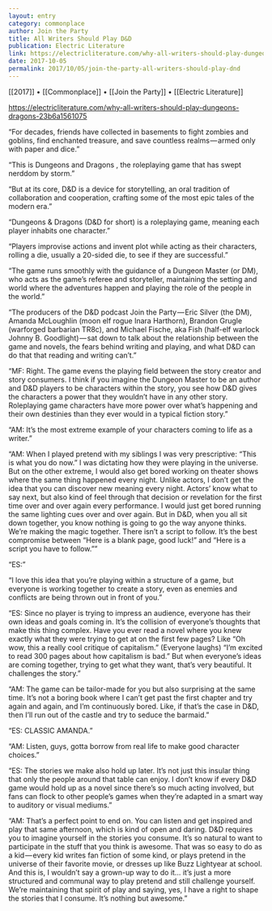 ```yaml
---
layout: entry
category: commonplace
author: Join the Party
title: All Writers Should Play D&D
publication: Electric Literature
link: https://electricliterature.com/why-all-writers-should-play-dungeons-dragons-23b6a1561075
date: 2017-10-05
permalink: 2017/10/05/join-the-party-all-writers-should-play-dnd
---
```


[[2017]] • [[Commonplace]] • [[Join the Party]] • [[Electric Literature]] 

https://electricliterature.com/why-all-writers-should-play-dungeons-dragons-23b6a1561075

“For decades, friends have collected in basements to fight zombies and goblins, find enchanted treasure, and save countless realms — armed only with paper and dice.”

“This is Dungeons and Dragons , the roleplaying game that has swept nerddom by storm.”

“But at its core, D&D is a device for storytelling, an oral tradition of collaboration and cooperation, crafting some of the most epic tales of the modern era.”

“Dungeons & Dragons (D&D for short) is a roleplaying game, meaning each player inhabits one character.”

“Players improvise actions and invent plot while acting as their characters, rolling a die, usually a 20-sided die, to see if they are successful.”

“The game runs smoothly with the guidance of a Dungeon Master (or DM), who acts as the game’s referee and storyteller, maintaining the setting and world where the adventures happen and playing the role of the people in the world.”

“The producers of the D&D podcast Join the Party — Eric Silver (the DM), Amanda McLoughlin (moon elf rogue Inara Harthorn), Brandon Grugle (warforged barbarian TR8c), and Michael Fische, aka Fish (half-elf warlock Johnny B. Goodlight) — sat down to talk about the relationship between the game and novels, the fears behind writing and playing, and what D&D can do that that reading and writing can’t.”

“MF: Right. The game evens the playing field between the story creator and story consumers. I think if you imagine the Dungeon Master to be an author and D&D players to be characters within the story, you see how D&D gives the characters a power that they wouldn’t have in any other story. Roleplaying game characters have more power over what’s happening and their own destinies than they ever would in a typical fiction story.”

“AM: It’s the most extreme example of your characters coming to life as a writer.”

“AM: When I played pretend with my siblings I was very prescriptive: “This is what you do now.” I was dictating how they were playing in the universe. But on the other extreme, I would also get bored working on theater shows where the same thing happened every night. Unlike actors, I don’t get the idea that you can discover new meaning every night. Actors’ know what to say next, but also kind of feel through that decision or revelation for the first time over and over again every performance. I would just get bored running the same lighting cues over and over again. But in D&D, when you all sit down together, you know nothing is going to go the way anyone thinks. We’re making the magic together. There isn’t a script to follow. It’s the best compromise between “Here is a blank page, good luck!” and “Here is a script you have to follow.””

“ES:”

“I love this idea that you’re playing within a structure of a game, but everyone is working together to create a story, even as enemies and conflicts are being thrown out in front of you.”

“ES: Since no player is trying to impress an audience, everyone has their own ideas and goals coming in. It’s the collision of everyone’s thoughts that make this thing complex. Have you ever read a novel where you knew exactly what they were trying to get at on the first few pages? Like “Oh wow, this a really cool critique of capitalism.” (Everyone laughs) “I’m excited to read 300 pages about how capitalism is bad.” But when everyone’s ideas are coming together, trying to get what they want, that’s very beautiful. It challenges the story.”

“AM: The game can be tailor-made for you but also surprising at the same time. It’s not a boring book where I can’t get past the first chapter and try again and again, and I’m continuously bored. Like, if that’s the case in D&D, then I’ll run out of the castle and try to seduce the barmaid.”

“ES: CLASSIC AMANDA.”

“AM: Listen, guys, gotta borrow from real life to make good character choices.”

“ES: The stories we make also hold up later. It’s not just this insular thing that only the people around that table can enjoy. I don’t know if every D&D game would hold up as a novel since there’s so much acting involved, but fans can flock to other people’s games when they’re adapted in a smart way to auditory or visual mediums.”

“AM: That’s a perfect point to end on. You can listen and get inspired and play that same afternoon, which is kind of open and daring. D&D requires you to imagine yourself in the stories you consume. It’s so natural to want to participate in the stuff that you think is awesome. That was so easy to do as a kid — every kid writes fan fiction of some kind, or plays pretend in the universe of their favorite movie, or dresses up like Buzz Lightyear at school. And this is, I wouldn’t say a grown-up way to do it… it’s just a more structured and communal way to play pretend and still challenge yourself. We’re maintaining that spirit of play and saying, yes, I have a right to shape the stories that I consume. It’s nothing but awesome.”
